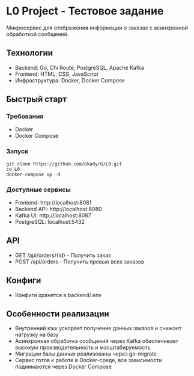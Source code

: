 # L0 Project - Тестовое задание

Микросервис для отображения информации о заказах с асинхронной обработкой сообщений.

## Технологии

- Backend: Go, Chi Route, PostgreSQL, Apache Kafka
- Frontend: HTML, CSS, JavaScript
- Инфраструктура: Docker, Docker Compose

## Быстрый старт

### Требования
- Docker
- Docker Compose

### Запуск
```
git clone https://github.com/GkadyrG/L0.git
cd L0
docker-compose up -d
```
### Доступные сервисы
- Frontend: http://localhost:8081
- Backend API: http://localhost:8080
- Kafka UI: http://localhost:8087
- PostgreSQL: localhost:5432

## API
- GET /api/orders/{id} - Получить заказ
- POST /api/orders - Получить превью всех заказов

## Конфиги
- Конфиги хранятся в backend/.env

## Особенности реализации
- Внутренний кэш ускоряет получение данных заказов и снижает нагрузку на базу
- Асинхронная обработка сообщений через Kafka обеспечивает высокую производительность и масштабируемость
- Миграции базы данных реализованы через go-migrate
- Сервис готов к работе в Docker-среде, все зависимости поднимаются через Docker Compose